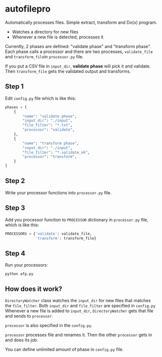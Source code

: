 # autofilepro
Automatically processes files. Simple extract, transform and Do(x) program.

* Watches a directory for new files
* Whenever a new file is detected, processes it

Currently, 2 phases are defined: "validate phase" and "transform phase".
Each phase calls a processor and there are two processes, ``validate_file`` and ``transform_file``in ``processor.py`` file.

If you put a CSV file in ``input_dir``, **validate phase** will pick it and validate.
Then ``transform_file`` gets the validated output and transforms.   

## Step 1

Edit ``config.py`` file which is like this:

```python
phases = [
    {
        "name": "validate phase",
        "input_dir": "./input",
        "file_filter": "*.txt",
        "processor": "validate",
    },
    {
        "name": "transform phase",
        "input_dir": "./input",
        "file_filter": "*.validate_ok",
        "processor": "transform",
    }
]

```

## Step 2

Write your processor functions into ``processor.py`` file.

## Step 3

Add you processor function to ``PROCESSOR`` dictionary in ``processor.py`` file, which is like this:

```python
PROCESSORS = {'validate': validate_file,
              'transform': transform_file}
```

## Step 4
Run your processors:

    python afp.py

## How does it work?

``DirectoryWatcher`` class watches the ``input_dir`` for new files that matches the ``file_filter``.
Both ``input_dir`` and ``file_filter`` are specified in ``config.py``
Whenever a new file is added to ``input_dir``, ``DirectoryWatcher`` gets that file and sends to ``processor``.

``processor`` is also specified in the ``config.py``.

``processor`` processes file and renames it. Then the other ``processor`` gets in and does its job.

You can define unlimited amount of phase in ``config.py`` file. 
